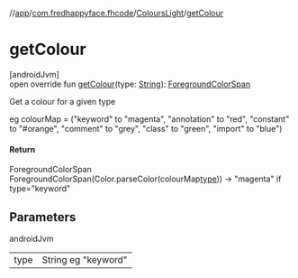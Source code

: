 //[app](../../../index.md)/[com.fredhappyface.fhcode](../index.md)/[ColoursLight](index.md)/[getColour](get-colour.md)

# getColour

[androidJvm]\
open override fun [getColour](get-colour.md)(type: [String](https://kotlinlang.org/api/latest/jvm/stdlib/kotlin/-string/index.html)): [ForegroundColorSpan](https://developer.android.com/reference/kotlin/android/text/style/ForegroundColorSpan.html)

Get a colour for a given type

eg colourMap = ("keyword" to "magenta", "annotation" to "red", "constant" to "#orange", "comment" to "grey", "class" to "green", "import" to "blue")

#### Return

ForegroundColorSpan ForegroundColorSpan(Color.parseColor(colourMap[type](get-colour.md))) -> "magenta" if type="keyword"

## Parameters

androidJvm

| | |
|---|---|
| type | String eg "keyword" |
